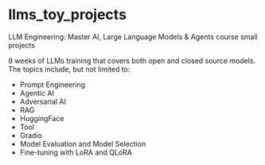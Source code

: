 # llms_toy_projects
LLM Engineering: Master AI, Large Language Models &amp; Agents course small projects

8 weeks of LLMs training that covers both open and closed source models. The topics include, but not limited to:

- Prompt Engineering
- Agentic AI
- Adversarial AI
- RAG
- HuggingFace
- Tool
- Gradio
- Model Evaluation and Model Selection
- Fine-tuning with LoRA and QLoRA
  
